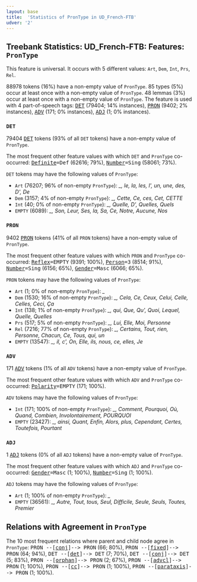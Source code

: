 ```yaml
---
layout: base
title:  'Statistics of PronType in UD_French-FTB'
udver: '2'
---
```


## Treebank Statistics: UD_French-FTB: Features: `PronType`

This feature is universal.
It occurs with 5 different values: `Art`, `Dem`, `Int`, `Prs`, `Rel`.

88978 tokens (16%) have a non-empty value of `PronType`.
85 types (5%) occur at least once with a non-empty value of `PronType`.
48 lemmas (3%) occur at least once with a non-empty value of `PronType`.
The feature is used with 4 part-of-speech tags: <tt><a href="fr_ftb-pos-DET.html">DET</a></tt> (79404; 14% instances), <tt><a href="fr_ftb-pos-PRON.html">PRON</a></tt> (9402; 2% instances), <tt><a href="fr_ftb-pos-ADV.html">ADV</a></tt> (171; 0% instances), <tt><a href="fr_ftb-pos-ADJ.html">ADJ</a></tt> (1; 0% instances).

### `DET`

79404 <tt><a href="fr_ftb-pos-DET.html">DET</a></tt> tokens (93% of all `DET` tokens) have a non-empty value of `PronType`.

The most frequent other feature values with which `DET` and `PronType` co-occurred: <tt><a href="fr_ftb-feat-Definite.html">Definite</a></tt><tt>=Def</tt> (62616; 79%), <tt><a href="fr_ftb-feat-Number.html">Number</a></tt><tt>=Sing</tt> (58061; 73%).

`DET` tokens may have the following values of `PronType`:

* `Art` (76207; 96% of non-empty `PronType`): <em>_, le, la, les, l', un, une, des, D', De</em>
* `Dem` (3157; 4% of non-empty `PronType`): <em>_, Cette, Ce, ces, Cet, CETTE</em>
* `Int` (40; 0% of non-empty `PronType`): <em>_, Quelle, D', Quelles, Quels</em>
* `EMPTY` (6089): <em>_, Son, Leur, Ses, la, Sa, Ce, Notre, Aucune, Nos</em>

### `PRON`

9402 <tt><a href="fr_ftb-pos-PRON.html">PRON</a></tt> tokens (41% of all `PRON` tokens) have a non-empty value of `PronType`.

The most frequent other feature values with which `PRON` and `PronType` co-occurred: <tt><a href="fr_ftb-feat-Reflex.html">Reflex</a></tt><tt>=EMPTY</tt> (9391; 100%), <tt><a href="fr_ftb-feat-Person.html">Person</a></tt><tt>=3</tt> (8514; 91%), <tt><a href="fr_ftb-feat-Number.html">Number</a></tt><tt>=Sing</tt> (6156; 65%), <tt><a href="fr_ftb-feat-Gender.html">Gender</a></tt><tt>=Masc</tt> (6066; 65%).

`PRON` tokens may have the following values of `PronType`:

* `Art` (1; 0% of non-empty `PronType`): <em>_</em>
* `Dem` (1530; 16% of non-empty `PronType`): <em>_, Cela, Ce, Ceux, Celui, Celle, Celles, Ceci, Ça</em>
* `Int` (138; 1% of non-empty `PronType`): <em>_, qui, Que, Qu', Quoi, Lequel, Quelle, Quelles</em>
* `Prs` (517; 5% of non-empty `PronType`): <em>_, Lui, Elle, Moi, Personne</em>
* `Rel` (7216; 77% of non-empty `PronType`): <em>_, Certains, Tout, rien, Personne, Chacun, Ce, Tous, qui, un</em>
* `EMPTY` (13547): <em>_, il, c', On, Elle, ils, nous, ce, elles, Je</em>

### `ADV`

171 <tt><a href="fr_ftb-pos-ADV.html">ADV</a></tt> tokens (1% of all `ADV` tokens) have a non-empty value of `PronType`.

The most frequent other feature values with which `ADV` and `PronType` co-occurred: <tt><a href="fr_ftb-feat-Polarity.html">Polarity</a></tt><tt>=EMPTY</tt> (171; 100%).

`ADV` tokens may have the following values of `PronType`:

* `Int` (171; 100% of non-empty `PronType`): <em>_, Comment, Pourquoi, Où, Quand, Combien, Involontairement, POURQUOI</em>
* `EMPTY` (23427): <em>_, ainsi, Quant, Enfin, Alors, plus, Cependant, Certes, Toutefois, Pourtant</em>

### `ADJ`

1 <tt><a href="fr_ftb-pos-ADJ.html">ADJ</a></tt> tokens (0% of all `ADJ` tokens) have a non-empty value of `PronType`.

The most frequent other feature values with which `ADJ` and `PronType` co-occurred: <tt><a href="fr_ftb-feat-Gender.html">Gender</a></tt><tt>=Masc</tt> (1; 100%), <tt><a href="fr_ftb-feat-Number.html">Number</a></tt><tt>=Sing</tt> (1; 100%).

`ADJ` tokens may have the following values of `PronType`:

* `Art` (1; 100% of non-empty `PronType`): <em>_</em>
* `EMPTY` (36561): <em>_, Autre, Tout, tous, Seul, Difficile, Seule, Seuls, Toutes, Premier</em>

## Relations with Agreement in `PronType`

The 10 most frequent relations where parent and child node agree in `PronType`:
<tt>PRON --[<tt><a href="fr_ftb-dep-conj.html">conj</a></tt>]--> PRON</tt> (66; 80%),
<tt>PRON --[<tt><a href="fr_ftb-dep-fixed.html">fixed</a></tt>]--> PRON</tt> (64; 94%),
<tt>DET --[<tt><a href="fr_ftb-dep-det.html">det</a></tt>]--> DET</tt> (7; 70%),
<tt>DET --[<tt><a href="fr_ftb-dep-conj.html">conj</a></tt>]--> DET</tt> (5; 83%),
<tt>PRON --[<tt><a href="fr_ftb-dep-orphan.html">orphan</a></tt>]--> PRON</tt> (2; 67%),
<tt>PRON --[<tt><a href="fr_ftb-dep-advcl.html">advcl</a></tt>]--> PRON</tt> (1; 100%),
<tt>PRON --[<tt><a href="fr_ftb-dep-cc.html">cc</a></tt>]--> PRON</tt> (1; 100%),
<tt>PRON --[<tt><a href="fr_ftb-dep-parataxis.html">parataxis</a></tt>]--> PRON</tt> (1; 100%).

